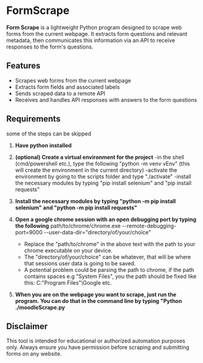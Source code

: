 ﻿# FormScrape

**Form Scrape** is a lightweight Python program designed to scrape web forms from the current webpage. It extracts form questions and relevant metadata, then communicates this information via an API to receive responses to the form's questions.

## Features
- Scrapes web forms from the current webpage
- Extracts form fields and associated labels
- Sends scraped data to a remote API
- Receives and handles API responses with answers to the form questions

## Requirements
some of the steps can be skipped
1. **Have python installed**

2. **(optional) Create a virtual environment for the project**
	-in the shell (cmd/powershell etc.), type the following "python -m venv vEnv" (this will create the environment in the current directory)
	-activate the environment by going to the scripts folder and type "./activate"
	-install the necessary modules by typing "pip install selenium" and "pip install requests"

3. **Install the necessary modules by typing "python -m pip install selenium" and "python -m pip install requests"**

4. **Open a google chrome session with an open debugging port by typing the following**
path/to/chrome/chrome.exe --remote-debugging-port=9000 --user-data-dir="directory/of/your/choice"
	- Replace the "path/to/chrome" in the above text with the path to your chrome executable on your device.
	- The "directory/of/your/choice" can be whatever, that will be where that sessions user data is going to be saved.
	- A potential problem could be parsing the path to chrome, if the path contains spaces e.g "System Files", you the path should be fixed like this:
		C:\"Program Files"\Google etc.

5. **When you are on the webpage you want to scrape, just run the program. You can do that in the command line by typing "Python ./moodleScrape.py**

## Disclaimer
This tool is intended for educational or authorized automation purposes only. Always ensure you have permission before scraping and submitting forms on any website.
